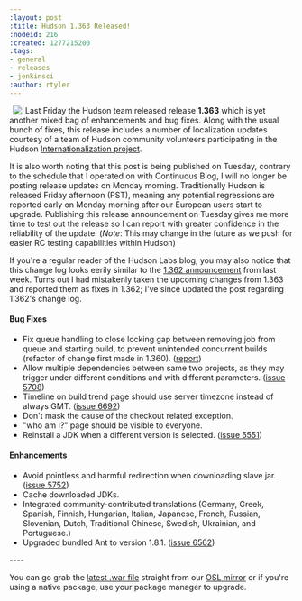 ```yaml
---
:layout: post
:title: Hudson 1.363 Released!
:nodeid: 216
:created: 1277215200
:tags:
- general
- releases
- jenkinsci
:author: rtyler
---
```

<img src="/sites/default/files/images/Hudson_coatofarms.gif" align="left" hspace="6"/> Last Friday the Hudson team released release **1.363** which is yet another mixed bag of enhancements and bug fixes. Along with the usual bunch of fixes, this release includes a number of localization updates courtesy of a team of Hudson community volunteers participating in the Hudson [Internationalization project](http://wiki.hudson-ci.org/display/HUDSON/Internationalization).

It is also worth noting that this post is being published on Tuesday, contrary to the schedule that I operated on with Continuous Blog, I will no longer be posting release updates on Monday morning. Traditionally Hudson is released Friday afternoon (PST), meaning any potential regressions are reported early on Monday morning after our European users start to upgrade. Publishing this release announcement on Tuesday gives me more time to test out the release so I can report with greater confidence in the reliability of the update. (*Note*: This may change in the future as we push for easier RC testing capabilities within Hudson)


If you're a regular reader of the Hudson Labs blog, you may also notice that this change log looks eerily similar to the [1.362 announcement](http://www.hudson-labs.org/content/hudson-1362-released) from last week. Turns out I had mistakenly taken the upcoming changes from 1.363 and reported them as fixes in 1.362; I've since updated the post regarding 1.362's change log.

#### Bug Fixes
<ul class=image> 
  <li class=bug> 
    Fix queue handling to close locking gap between removing job from queue and starting build,
    to prevent unintended concurrent builds (refactor of change first made in 1.360).
    (<a href="http://hudson.361315.n4.nabble.com/Patch-to-fix-concurrent-build-problem-td2229136.html">report</a>)
  <li class=bug> 
    Allow multiple dependencies between same two projects, as they may trigger under
    different conditions and with different parameters.
    (<a href="http://issues.hudson-ci.org/browse/HUDSON-5708">issue 5708</a>)
  <li class=bug> 
    Timeline on build trend page should use server timezone instead of always GMT.
    (<a href="http://issues.hudson-ci.org/browse/HUDSON-6692">issue 6692</a>)
  <li class=bug> 
    Don't mask the cause of the checkout related exception.
  <li class=bug> 
    "who am I?" page should be visible to everyone.
  <li class=bug> 
    Reinstall a JDK when a different version is selected.
    (<a href="http://issues.hudson-ci.org/browse/HUDSON-5551">issue 5551</a>)
</ul>

#### Enhancements
<ul>
  <li class=rfe> 
    Avoid pointless and harmful redirection when downloading slave.jar. 
    (<a href="http://issues.hudson-ci.org/browse/HUDSON-5752">issue 5752</a>)
  <li class=rfe> 
    Cache downloaded JDKs.
  <li class=rfe> 
    Integrated community-contributed translations (Germany, Greek, Spanish, Finnish, Hungarian, Italian, Japanese, French,
    Russian, Slovenian, Dutch, Traditional Chinese, Swedish, Ukrainian, and Portuguese.) 
  <li class=rfe> 
    Upgraded bundled Ant to version 1.8.1.
    (<a href="http://issues.hudson-ci.org/browse/HUDSON-6562">issue 6562</a>)
</ul>
<!--break-->
----

You can go grab the [latest .war file](http://ftp.osuosl.org/pub/hudson/war/1.363/hudson.war) straight from our [OSL mirror](http://www.osuosl.org) or if you're using a native package, use your package manager to upgrade.
